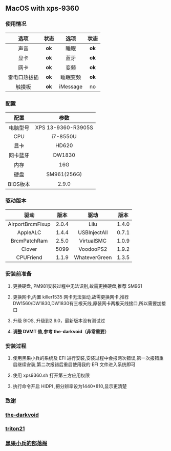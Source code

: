 ## MacOS with xps-9360

### 使用情况
 
| 选项 | 状态 | 选项 | 状态 
| :---: | :---: | :---:| :---: |
声音| **ok** |睡眠| **ok** |
显卡| **ok** |蓝牙| **ok** |
网卡| **ok** |变频| **ok** |
雷电口热拔插| **ok** |睡眠变频| **ok** |
触摸板| **ok** |iMessage| no |

### 配置
|配置|参数
|:---:|:---:|
电脑型号 | XPS 13-9360-R3905S
CPU | i7-8550U
显卡 | HD620
网卡蓝牙 | DW1830
内存 | 16G
硬盘 | SM961(256G)
BIOS版本 | 2.9.0

### 驱动版本

驱动|版本|驱动|版本
:---:|:---:|:---:|:---:
AirportBrcmFixup|2.0.4|Lilu|1.4.0
AppleALC|1.4.4|USBInjectAll|0.7.1
BrcmPatchRam|2.5.0|VirtualSMC|1.0.9
Clover|5099|VoodooPS2|1.9.2
CPUFriend|1.1.9|WhateverGreen|1.3.5

### 安装前准备

1. 更换硬盘, PM981安装过程中无法识别,故需更换硬盘,推荐 SM961

2. 更换网卡,内置 killer1535 网卡无法驱动,故需更换网卡,推荐 DW1560/DW1830,DW1830有三根天线,原装网卡两根天线接口,所以需要加接口

3. 升级 BIOS, 升级到2.9.0，最新版本没有测试过

4. **调整 DVMT 值,参考 the-darkvoid（非常重要）**

### 安装过程

1. 使用黑果小兵的系统及 EFI 进行安装,安装过程中会报两次错误,第一次报错重启继续安装,第二次报错后重启使用我的 EFI 文件进入系统即可

2. 使用 xps9360.sh 打开第三方应用权限

3. 执行命令开启 HIDPI ,把分辨率设为1440*810,显示更清楚

### 致谢

### [the-darkvoid](https://github.com/the-darkvoid/XPS9360-macOS)

### [triton21](http://bbs.pcbeta.com/forum.php?mod=viewthread&tid=1769152&highlight=hidpi)

### [黑果小兵的部落阁](https://blog.daliansky.net/about/)
